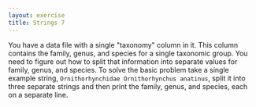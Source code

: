 ```yaml
---
layout: exercise
title: Strings 7
---
```


You have a data file with a single "taxonomy" column in it. This column contains
the family, genus, and species for a single taxonomic group. You need to figure
out how to split that information into separate values for family, genus, and
species. To solve the basic problem take a single example string, `Ornithorhynchidae
Ornithorhynchus anatinus`, split it into three separate strings and then print
the family, genus, and species, each on a separate line.
